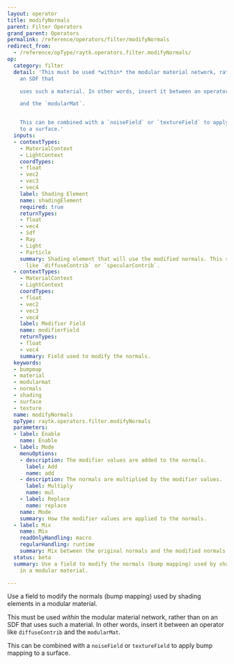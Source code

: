 ```yaml
---
layout: operator
title: modifyNormals
parent: Filter Operators
grand_parent: Operators
permalink: /reference/operators/filter/modifyNormals
redirect_from:
  - /reference/opType/raytk.operators.filter.modifyNormals/
op:
  category: filter
  detail: 'This must be used *within* the modular material network, rather than on
    an SDF that

    uses such a material. In other words, insert it between an operator like `diffuseContrib`

    and the `modularMat`.


    This can be combined with a `noiseField` or `textureField` to apply bump mapping
    to a surface.'
  inputs:
  - contextTypes:
    - MaterialContext
    - LightContext
    coordTypes:
    - float
    - vec2
    - vec3
    - vec4
    label: Shading Element
    name: shadingElement
    required: true
    returnTypes:
    - float
    - vec4
    - Sdf
    - Ray
    - Light
    - Particle
    summary: Shading element that will use the modified normals. This should be something
      like `diffuseContrib` or `specularContrib`.
  - contextTypes:
    - MaterialContext
    - LightContext
    coordTypes:
    - float
    - vec2
    - vec3
    - vec4
    label: Modifier Field
    name: modifierField
    returnTypes:
    - float
    - vec4
    summary: Field used to modify the normals.
  keywords:
  - bumpmap
  - material
  - modularmat
  - normals
  - shading
  - surface
  - texture
  name: modifyNormals
  opType: raytk.operators.filter.modifyNormals
  parameters:
  - label: Enable
    name: Enable
  - label: Mode
    menuOptions:
    - description: The modifier values are added to the normals.
      label: Add
      name: add
    - description: The normals are multiplied by the modifier values.
      label: Multiply
      name: mul
    - label: Replace
      name: replace
    name: Mode
    summary: How the modifier values are applied to the normals.
  - label: Mix
    name: Mix
    readOnlyHandling: macro
    regularHandling: runtime
    summary: Mix between the original normals and the modified normals.
  status: beta
  summary: Use a field to modify the normals (bump mapping) used by shading elements
    in a modular material.

---
```



Use a field to modify the normals (bump mapping) used by shading elements in a modular material.

This must be used *within* the modular material network, rather than on an SDF that
uses such a material. In other words, insert it between an operator like `diffuseContrib`
and the `modularMat`.

This can be combined with a `noiseField` or `textureField` to apply bump mapping to a surface.